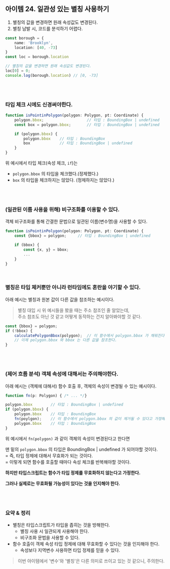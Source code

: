 ## 아이템 24. 일관성 있는 별칭 사용하기

1. 별칭의 값을 변경하면 원래 속성값도 변경된다.
2. 별칭 남발 시, 코드를 분석하기 어렵다.

```ts
const borough = {
    name: 'Brooklyn',
    location: [40, -73]
}
const loc = borough.location

// 별칭의 값을 변경하면 원래 속성값도 변경된다.
loc[0] = 0;
console.log(borough.location) // [0, -73]
```

<br><br>

### 타입 체크 시에도 신경써야한다.

```ts
function isPointinPolygon(polygon: Polygon, pt: Coordinate) {
    polygon.bbox;                   // 타입 : BoundingBox | undefined
    const box = polygon.bbox;       // 타입 : BoundingBox | undefined

    if (polygon.bbox) {
        polygon.bbox    // 타입 : BoundingBox
        box             // 타입 : BoundingBox | undefined
    }
}
```

위 예시에서 타입 체크(속성 체크, `if`)는 

- `polygon.bbox` 의 타입을 체크했다.(정제했다.)
- `box` 의 타입을 체크하지는 않았다. (정제하지는 않았다.)

<br><br>

### (일관된 이름 사용을 위해) 비구조화를 이용할 수 있다.

객체 비구조화를 통해 간결한 문법으로 일관된 이름(변수명)을 사용할 수 있다.

```ts
function isPointinPolygon(polygon: Polygon, pt: Coordinate) {
    const {bbox} = polygon;     // 타입 : BoundingBox | undefined

    if (bbox) {
        const {x, y} = bbox;
        ...
    }
}
```

<br>

### 별칭은 타입 체커뿐만 아니라 런타임에도 혼란을 야기할 수 있다.

아래 예시는 별칭과 원본 값이 다른 값을 참조하는 예시이다.

> 별칭 대입 시 위 예시들을 봤을 때는 주소 참조인 줄 알았는데, <br>
> 주소 참조도 아닌 것 같고 어떻게 동작하는 건지 알아봐야할 것 같다.

```ts
const {bbox} = polygon;
if (!bbox) {
    calculatePolygonBbox(polygon);  // 이 함수에서 polygon.bbox 가 채워진다고 가정한다.
    // 이제 polygon.bbox 와 bbox 는 다른 값을 참조한다.
}
```

<br><br>

### (제어 흐름 분석) 객체 속성에 대해서는 주의해야한다.

아래 예시는 (객체에 대해서) 함수 호출 후, 객체의 속성이 변경될 수 있는 예시이다.

```ts
function fn(p: Polygon) { /* ... */}

polygon.bbox        // 타입 : BoundingBox | undefined
if (polygon.bbox) {
    polygon.bbox    // 타입 : BoundingBox
    fn(poylgon);    // 이 함수에서 polygon.bbox 의 값이 제거될 수 있다고 가정해보자. 그럼 밑의 polygon.bbox 의 타입은 BoundingBox | undefined 가 되어야할 것이다.
    polygon.bbox    // 타입 : BoundingBox
}
```

위 예시에서 `fn(polygon)` 과 같이 객체의 속성이 변경된다고 한다면

맨 밑의 `polygon.bbox` 의 타입은 BoundingBox | undefined 가 되어야할 것이다. <br>
= 즉, 타입 정제에 대해서 무효화가 되는 것이다. <br>
= 이렇게 되면 함수를 호출할 때마다 속성 체크를 반복해야할 것이다.

**하지만 타입스크립트는 함수가 타입 정제를 무효화하지 않는다고 가정한다.**

**그러나 실제로는 무효화될 가능성이 있다는 것을 인지해야 한다.**

<br><br>

### 요약 & 정리

- 별칭은 타입스크립트가 타입을 좁히는 것을 방해한다.
  - 별칭 사용 시 일관되게 사용해야 한다.
  - 비구조화 문법을 사용할 수 있다.
- 함수 호출이 객체 속성 타입 정제에 대해 무효화할 수 있다는 것을 인지해야 한다.
  - 속성보다 지역변수 사용하면 타입 정제를 믿을 수 있다.

> 이번 아이템에서 '변수'와 '별칭'은 다른 의미로 쓰이고 있는 것 같으니, 주의한다.